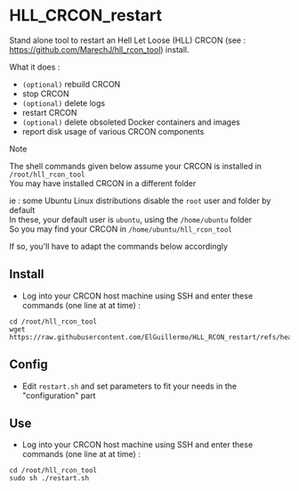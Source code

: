 # HLL_CRCON_restart
Stand alone tool to restart an Hell Let Loose (HLL) CRCON (see : https://github.com/MarechJ/hll_rcon_tool) install.

What it does :  
- `(optional)` rebuild CRCON  
- stop CRCON  
- `(optional)` delete logs  
- restart CRCON  
- `(optional)` delete obsoleted Docker containers and images  
- report disk usage of various CRCON components

> [!NOTE]
> The shell commands given below assume your CRCON is installed in `/root/hll_rcon_tool`  
> You may have installed CRCON in a different folder  
>   
> ie : some Ubuntu Linux distributions disable the `root` user and folder by default  
> In these, your default user is `ubuntu`, using the `/home/ubuntu` folder  
> So you may find your CRCON in `/home/ubuntu/hll_rcon_tool`  
>   
> If so, you'll have to adapt the commands below accordingly

## Install
- Log into your CRCON host machine using SSH and enter these commands (one line at at time) :
```shell
cd /root/hll_rcon_tool
wget https://raw.githubusercontent.com/ElGuillermo/HLL_RCON_restart/refs/heads/main/restart.sh
```

## Config
- Edit `restart.sh` and set parameters to fit your needs in the "configuration" part

## Use
- Log into your CRCON host machine using SSH and enter these commands (one line at at time) :
```shell
cd /root/hll_rcon_tool
sudo sh ./restart.sh
```
